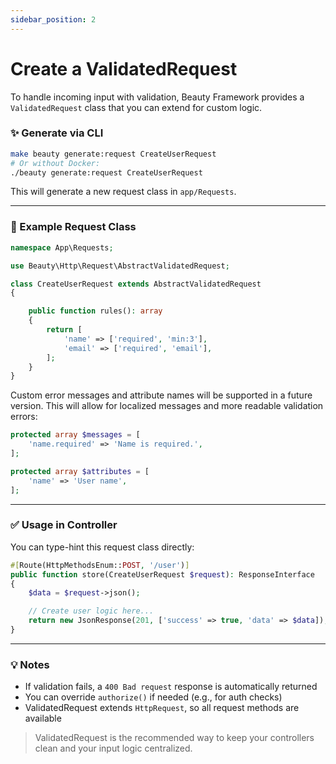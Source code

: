```yaml
---
sidebar_position: 2
---
```


# Create a ValidatedRequest

To handle incoming input with validation, Beauty Framework provides a `ValidatedRequest` class that you can extend for custom logic.

### ✨ Generate via CLI

```bash
make beauty generate:request CreateUserRequest
# Or without Docker:
./beauty generate:request CreateUserRequest
```

This will generate a new request class in `app/Requests`.

---

### 🧱 Example Request Class

```php
namespace App\Requests;

use Beauty\Http\Request\AbstractValidatedRequest;

class CreateUserRequest extends AbstractValidatedRequest
{

    public function rules(): array
    {
        return [
            'name' => ['required', 'min:3'],
            'email' => ['required', 'email'],
        ];
    }
}
```

Custom error messages and attribute names will be supported in a future version. This will allow for localized messages and more readable validation errors:

```php
protected array $messages = [
    'name.required' => 'Name is required.',
];

protected array $attributes = [
    'name' => 'User name',
];
```

---

### ✅ Usage in Controller

You can type-hint this request class directly:

```php
#[Route(HttpMethodsEnum::POST, '/user')]
public function store(CreateUserRequest $request): ResponseInterface
{
    $data = $request->json();

    // Create user logic here...
    return new JsonResponse(201, ['success' => true, 'data' => $data]);
}
```

---

### 💡 Notes

* If validation fails, a `400 Bad request` response is automatically returned
* You can override `authorize()` if needed (e.g., for auth checks)
* ValidatedRequest extends `HttpRequest`, so all request methods are available

> ValidatedRequest is the recommended way to keep your controllers clean and your input logic centralized.
